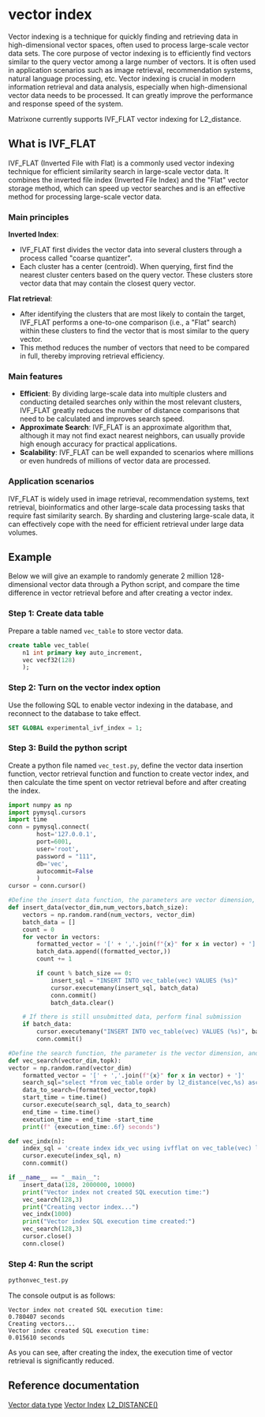 # vector index

Vector indexing is a technique for quickly finding and retrieving data in high-dimensional vector spaces, often used to process large-scale vector data sets. The core purpose of vector indexing is to efficiently find vectors similar to the query vector among a large number of vectors. It is often used in application scenarios such as image retrieval, recommendation systems, natural language processing, etc. Vector indexing is crucial in modern information retrieval and data analysis, especially when high-dimensional vector data needs to be processed. It can greatly improve the performance and response speed of the system.

Matrixone currently supports IVF_FLAT vector indexing for L2_distance.

## What is IVF_FLAT

IVF_FLAT (Inverted File with Flat) is a commonly used vector indexing technique for efficient similarity search in large-scale vector data. It combines the inverted file index (Inverted File Index) and the "Flat" vector storage method, which can speed up vector searches and is an effective method for processing large-scale vector data.

### Main principles

**Inverted Index**:

- IVF_FLAT first divides the vector data into several clusters through a process called "coarse quantizer".
- Each cluster has a center (centroid). When querying, first find the nearest cluster centers based on the query vector. These clusters store vector data that may contain the closest query vector.

**Flat retrieval**:

- After identifying the clusters that are most likely to contain the target, IVF_FLAT performs a one-to-one comparison (i.e., a "Flat" search) within these clusters to find the vector that is most similar to the query vector.
- This method reduces the number of vectors that need to be compared in full, thereby improving retrieval efficiency.

### Main features

- **Efficient**: By dividing large-scale data into multiple clusters and conducting detailed searches only within the most relevant clusters, IVF_FLAT greatly reduces the number of distance comparisons that need to be calculated and improves search speed.
- **Approximate Search**: IVF_FLAT is an approximate algorithm that, although it may not find exact nearest neighbors, can usually provide high enough accuracy for practical applications.
- **Scalability**: IVF_FLAT can be well expanded to scenarios where millions or even hundreds of millions of vector data are processed.

### Application scenarios

IVF_FLAT is widely used in image retrieval, recommendation systems, text retrieval, bioinformatics and other large-scale data processing tasks that require fast similarity search. By sharding and clustering large-scale data, it can effectively cope with the need for efficient retrieval under large data volumes.

## Example

Below we will give an example to randomly generate 2 million 128-dimensional vector data through a Python script, and compare the time difference in vector retrieval before and after creating a vector index.

### Step 1: Create data table

Prepare a table named `vec_table` to store vector data.

```sql
create table vec_table(
    n1 int primary key auto_increment,
    vec vecf32(128)
    );
```

### Step 2: Turn on the vector index option

Use the following SQL to enable vector indexing in the database, and reconnect to the database to take effect.

```sql
SET GLOBAL experimental_ivf_index = 1;
```

### Step 3: Build the python script

Create a python file named `vec_test.py`, define the vector data insertion function, vector retrieval function and function to create vector index, and then calculate the time spent on vector retrieval before and after creating the index.

```python
import numpy as np
import pymysql.cursors
import time
conn = pymysql.connect(
        host='127.0.0.1',
        port=6001,
        user='root',
        password = "111",
        db='vec',
        autocommit=False
        )
cursor = conn.cursor()

#Define the insert data function, the parameters are vector dimension, quantity, and number of items submitted in a single time
def insert_data(vector_dim,num_vectors,batch_size):
    vectors = np.random.rand(num_vectors, vector_dim)
    batch_data = []
    count = 0
    for vector in vectors:
        formatted_vector = '[' + ','.join(f"{x}" for x in vector) + ']'
        batch_data.append((formatted_vector,))
        count += 1

        if count % batch_size == 0:
            insert_sql = "INSERT INTO vec_table(vec) VALUES (%s)"
            cursor.executemany(insert_sql, batch_data)
            conn.commit()
            batch_data.clear()

    # If there is still unsubmitted data, perform final submission
    if batch_data:
        cursor.executemany("INSERT INTO vec_table(vec) VALUES (%s)", batch_data)
        conn.commit()

#Define the search function, the parameter is the vector dimension, and the number of items returned is retrieved
def vec_search(vector_dim,topk):
vector = np.random.rand(vector_dim)
    formatted_vector = '[' + ','.join(f"{x}" for x in vector) + ']'
    search_sql="select *from vec_table order by l2_distance(vec,%s) asc limit %s;"
    data_to_search=(formatted_vector,topk)
    start_time = time.time()
    cursor.execute(search_sql, data_to_search)
    end_time = time.time()
    execution_time = end_time -start_time
    print(f" {execution_time:.6f} seconds")

def vec_indx(n):
    index_sql = 'create index idx_vec using ivfflat on vec_table(vec) lists=%s op_type "vector_l2_ops"'
    cursor.execute(index_sql, n)
    conn.commit()

if __name__ == "__main__":
    insert_data(128, 2000000, 10000)
    print("Vector index not created SQL execution time:")
    vec_search(128,3)
    print("Creating vector index...")
    vec_indx(1000)
    print("Vector index SQL execution time created:")
    vec_search(128,3)
    cursor.close()
    conn.close()
```

### Step 4: Run the script

```bash
pythonvec_test.py
```

The console output is as follows:

```
Vector index not created SQL execution time:
0.780407 seconds
Creating vectors...
Vector index created SQL execution time:
0.015610 seconds
```

As you can see, after creating the index, the execution time of vector retrieval is significantly reduced.

## Reference documentation

[Vector data type](../../Reference/Data-Types/vector-type.md)
[Vector Index](../../Reference/SQL-Reference/Data-Definition-Language/create-index-ivfflat.md)
[L2_DISTANCE()](../../Reference/Functions-and-Operators/Vector/l2_distance.md)
